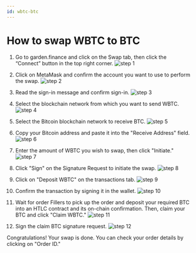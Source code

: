 ```yaml
---
id: wbtc-btc
---
```


# How to swap WBTC to BTC

1. Go to garden.finance and click on the Swap tab, then click the “Connect” button in the top right corner.
   ![step 1](../../images/guide-wbtc-btc-1.png)

2. Click on MetaMask and confirm the account you want to use to perform the swap.
   ![step 2](../../images/guide-wbtc-btc-2.png)

3. Read the sign-in message and confirm sign-in.
   ![step 3](../../images/guide-wbtc-btc-3.png)

4. Select the blockchain network from which you want to send WBTC.
   ![step 4](../../images/guide-wbtc-btc-4.png)

5. Select the Bitcoin blockchain network to receive BTC.
   ![step 5](../../images/guide-wbtc-btc-5.png)

6. Copy your Bitcoin address and paste it into the "Receive Address" field.
   ![step 6](../../images/guide-wbtc-btc-6.png)

7. Enter the amount of WBTC you wish to swap, then click "Initiate."
   ![step 7](../../images/guide-wbtc-btc-7.png)

8. Click "Sign" on the Signature Request to initiate the swap.
   ![step 8](../../images/guide-wbtc-btc-8.png)

9. Click on "Deposit WBTC" on the transactions tab.
   ![step 9](../../images/guide-wbtc-btc-9.png)

10. Confirm the transaction by signing it in the wallet.
    ![step 10](../../images/guide-wbtc-btc-10.png)

11. Wait for order Fillers to pick up the order and deposit your required BTC into an HTLC contract and its on-chain confirmation. Then, claim your BTC and click "Claim WBTC."
    ![step 11](../../images/guide-wbtc-btc-11.png)

12. Sign the claim BTC signature request.
    ![step 12](../../images/guide-wbtc-btc-12.png)

Congratulations! Your swap is done. You can check your order details by clicking on "Order ID."
